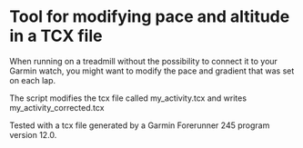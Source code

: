 # Tool for modifying pace and altitude in a TCX file

When running on a treadmill without the possibility to connect it to your Garmin watch, you might want to modify the pace and gradient that was set on each lap.

The script modifies the tcx file called my_activity.tcx and writes my_activity_corrected.tcx

Tested with a tcx file generated by a Garmin Forerunner 245 program version 12.0.
